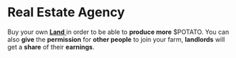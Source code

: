# Real Estate Agency

Buy your own [**Land** ](../land.md)in order to be able to **produce more** $POTATO. You can also **give** the **permission** for **other people** to join your farm, **landlords** will get a **share** of their **earnings**.

